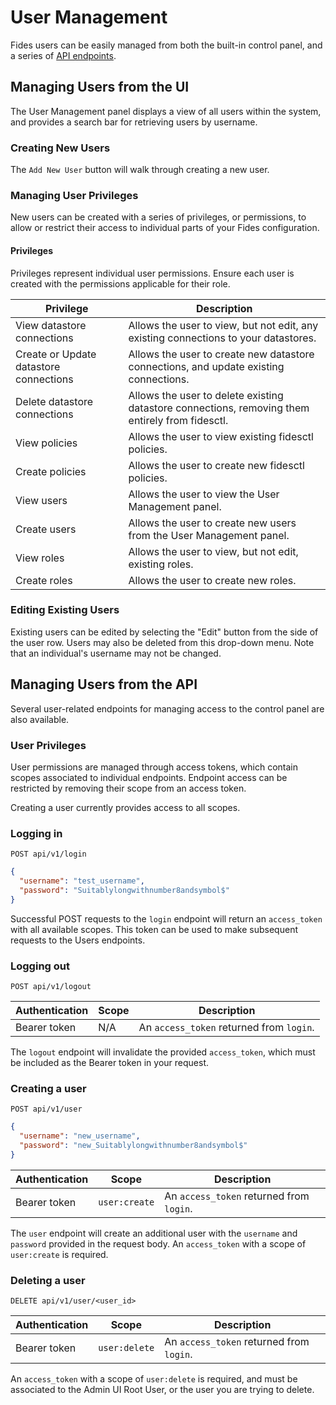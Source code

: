 # User Management
Fides users can be easily managed from both the built-in control panel, and a series of [API endpoints](#managing-users-from-the-api).
## Managing Users from the UI
The User Management panel displays a view of all users within the system, and provides a search bar for retrieving users by username. 


### Creating New Users
The `Add New User` button will walk through creating a new user.

### Managing User Privileges
New users can be created with a series of privileges, or permissions, to allow or restrict their access to individual parts of your Fides configuration. 

#### Privileges
Privileges represent individual user permissions. Ensure each user is created with the permissions applicable for their role.

| Privilege | Description |
|----|----|
| View datastore connections | Allows the user to view, but not edit, any existing connections to your datastores. |
| Create or Update datastore connections | Allows the user to create new datastore connections, and update existing connections. |
| Delete datastore connections | Allows the user to delete existing datastore connections, removing them entirely from fidesctl. |
| View policies | Allows the user to view existing fidesctl policies. | 
| Create policies | Allows the user to create new fidesctl policies. |
| View users | Allows the user to view the User Management panel. |
| Create users | Allows the user to create new users from the User Management panel. ||
| View roles | Allows the user to view, but not edit, existing roles. |
| Create roles | Allows the user to create new roles. |

### Editing Existing Users
Existing users can be edited by selecting the "Edit" button from the side of the user row. Users may also be deleted from this drop-down menu. Note that an individual's username may not be changed.


## Managing Users from the API 

Several user-related endpoints for managing access to the control panel are also available. 


### User Privileges
User permissions are managed through access tokens, which contain scopes associated to individual endpoints. Endpoint access can be restricted by removing their scope from an access token.

Creating a user currently provides access to all scopes.

### Logging in

```
POST api/v1/login
``` 

```json title="Request Body"
{
  "username": "test_username",
  "password": "Suitablylongwithnumber8andsymbol$"
}
```

Successful POST requests to the `login` endpoint will return an `access_token` with all available scopes. This token can be used to make subsequent requests to the Users endpoints.

### Logging out 

```
POST api/v1/logout
``` 

| Authentication | Scope | Description |
|---|---|---|
| Bearer token | N/A | An `access_token` returned from `login`. |

The `logout` endpoint will invalidate the provided `access_token`, which must be included as the Bearer token in your request.

### Creating a user

```
POST api/v1/user
``` 

```json title="Request Body"
{
  "username": "new_username",
  "password": "new_Suitablylongwithnumber8andsymbol$"
}
```

| Authentication | Scope | Description |
|---|---|---|
| Bearer token | `user:create` | An `access_token` returned from `login`. |

The `user` endpoint will create an additional user with the `username` and `password` provided in the request body. An `access_token` with a scope of `user:create` is required.


### Deleting a user

```
DELETE api/v1/user/<user_id>
``` 

| Authentication | Scope | Description |
|---|---|---|
| Bearer token | `user:delete` | An `access_token` returned from `login`. |

An `access_token` with a scope of `user:delete` is required, and must be associated to the Admin UI Root User, or the user you are trying to delete.
